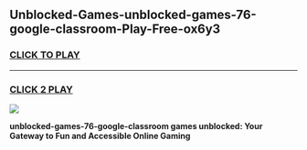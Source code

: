 
## Unblocked-Games-unblocked-games-76-google-classroom-Play-Free-ox6y3
<h3>
<a href="https://premium76.site?title=unblocked-games-76-google-classroom&ref=18A1">CLICK TO PLAY</a></h3>
<hr>

<h3>
<a href="https://premium76.site?title=unblocked-games-76-google-classroom&ref=18A1">CLICK 2 PLAY</a>
  
</h3>

<a href="https://premium76.site?title=unblocked-games-76-google-classroom&ref=18A1"><img src="https://clearcache.store/games.png"></a>


**unblocked-games-76-google-classroom games unblocked: Your Gateway to Fun and Accessible Online Gaming**
